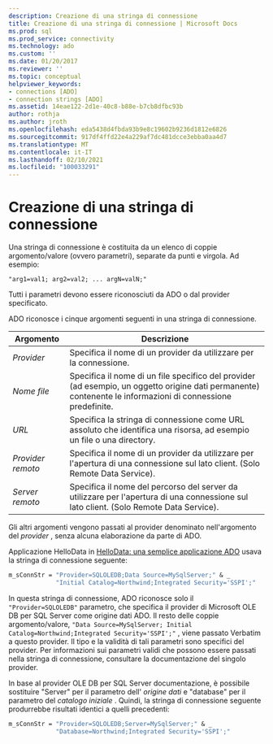 ```yaml
---
description: Creazione di una stringa di connessione
title: Creazione di una stringa di connessione | Microsoft Docs
ms.prod: sql
ms.prod_service: connectivity
ms.technology: ado
ms.custom: ''
ms.date: 01/20/2017
ms.reviewer: ''
ms.topic: conceptual
helpviewer_keywords:
- connections [ADO]
- connection strings [ADO]
ms.assetid: 14eae122-2d1e-40c8-b88e-b7cb8dfbc93b
author: rothja
ms.author: jroth
ms.openlocfilehash: eda5438d4fbda93b9e8c19602b9236d1812e6826
ms.sourcegitcommit: 917df4ffd22e4a229af7dc481dcce3ebba0aa4d7
ms.translationtype: MT
ms.contentlocale: it-IT
ms.lasthandoff: 02/10/2021
ms.locfileid: "100033291"
---
```

# <a name="creating-a-connection-string"></a>Creazione di una stringa di connessione
Una stringa di connessione è costituita da un elenco di coppie argomento/valore (ovvero parametri), separate da punti e virgola. Ad esempio:  
  
```syntax
"arg1=val1; arg2=val2; ... argN=valN;"  
```  
  
 Tutti i parametri devono essere riconosciuti da ADO o dal provider specificato.  
  
 ADO riconosce i cinque argomenti seguenti in una stringa di connessione.  
  
|Argomento|Descrizione|  
|--------------|-----------------|  
|*Provider*|Specifica il nome di un provider da utilizzare per la connessione.|  
|*Nome file*|Specifica il nome di un file specifico del provider (ad esempio, un oggetto origine dati permanente) contenente le informazioni di connessione predefinite.|  
|*URL*|Specifica la stringa di connessione come URL assoluto che identifica una risorsa, ad esempio un file o una directory.|  
|*Provider remoto*|Specifica il nome di un provider da utilizzare per l'apertura di una connessione sul lato client. (Solo Remote Data Service).|  
|*Server remoto*|Specifica il nome del percorso del server da utilizzare per l'apertura di una connessione sul lato client. (Solo Remote Data Service).|  
  
 Gli altri argomenti vengono passati al provider denominato nell'argomento del *provider* , senza alcuna elaborazione da parte di ADO.  
  
 Applicazione HelloData in [HelloData: una semplice applicazione ADO](./hellodata-a-simple-ado-application.md) usava la stringa di connessione seguente:  
  
```vb
m_sConnStr = "Provider=SQLOLEDB;Data Source=MySqlServer;" & _  
             "Initial Catalog=Northwind;Integrated Security='SSPI';"  
```  
  
 In questa stringa di connessione, ADO riconosce solo il `"Provider=SQLOLEDB"` parametro, che specifica il provider di Microsoft OLE DB per SQL Server come origine dati ADO. Il resto delle coppie argomento/valore, `"Data Source=MySqlServer; Initial Catalog=Northwind;Integrated Security='SSPI';"` , viene passato Verbatim a questo provider. Il tipo e la validità di tali parametri sono specifici del provider. Per informazioni sui parametri validi che possono essere passati nella stringa di connessione, consultare la documentazione del singolo provider.  
  
 In base al provider OLE DB per SQL Server documentazione, è possibile sostituire "Server" per il parametro dell' *origine dati* e "database" per il parametro del *catalogo iniziale* . Quindi, la stringa di connessione seguente produrrebbe risultati identici a quelli precedenti:  
  
```vb
m_sConnStr = "Provider=SQLOLEDB;Server=MySqlServer;" & _  
             "Database=Northwind;Integrated Security='SSPI';"  
```